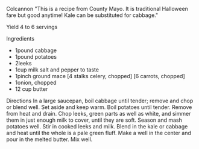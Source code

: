 Colcannon
"This is a recipe from County Mayo. It is traditional Halloween fare but 
good anytime! Kale can be substituted for cabbage."

Yield 4 to 6 servings
 
Ingredients
- 1pound cabbage
- 1pound potatoes
- 2leeks
- 1cup milk
    salt and pepper to taste
- 1pinch ground mace
    [4 stalks celery, chopped]
    [6 carrots, chopped]
- 1onion, chopped
- 12 cup butter

Directions
    In a large saucepan, boil cabbage until tender; remove and chop or blend well. Set aside and keep warm. Boil potatoes until tender. Remove from heat and drain.
    Chop leeks, green parts as well as white, and simmer them in just enough milk to cover, until they are soft.
    Season and mash potatoes well. Stir in cooked leeks and milk. Blend in the kale or cabbage and heat until the whole is a pale green fluff. Make a well in the center and pour in the melted butter. Mix well.

